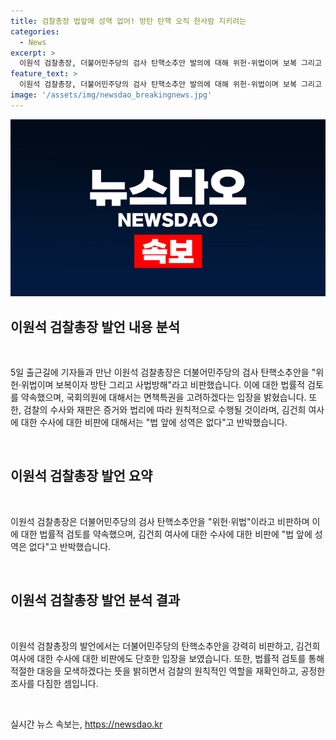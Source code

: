 ```yaml
---
title: 검찰총장 법앞에 성역 없어! 방탄 탄핵 오직 한사람 지키려는
categories:
  - News
excerpt: >
  이원석 검찰총장, 더불어민주당의 검사 탄핵소추안 발의에 대해 위헌·위법이며 보복 그리고 사법방해라고 주장. 탄핵소추안은 헌법과 법률 위반으로 직권남용에 해당한다고 지적. 국회의원에 대해서는 면책특권이 주어지지만 이에 벗어난 부분은 검토할 것. 또한, 김건희 여사 수사에 대한 비판에 법 앞에는 성역이 없다며 충실하고 꼼꼼히 수사를 진행 중이라고 밝혔습니다.
feature_text: >
  이원석 검찰총장, 더불어민주당의 검사 탄핵소추안 발의에 대해 위헌·위법이며 보복 그리고 사법방해라고 주장. 탄핵소추안은 헌법과 법률 위반으로 직권남용에 해당한다고 지적. 국회의원에 대해서는 면책특권이 주어지지만 이에 벗어난 부분은 검토할 것. 또한, 김건희 여사 수사에 대한 비판에 법 앞에는 성역이 없다며 충실하고 꼼꼼히 수사를 진행 중이라고 밝혔습니다.
image: '/assets/img/newsdao_breakingnews.jpg'
---
```


<p><img src="/assets/img/newsdao_breakingnews.jpg" alt="flaretime 속보" /></p>

<h2 data-ke-size="size26">이원석 검찰총장 발언 내용 분석</h2>

<p data-ke-size="size16">&nbsp;</p>

<p>5일 출근길에 기자들과 만난 이원석 검찰총장은 더불어민주당의 검사 탄핵소추안을 "위헌·위법이며 보복이자 방탄 그리고 사법방해"라고 비판했습니다. 이에 대한 법률적 검토를 약속했으며, 국회의원에 대해서는 면책특권을 고려하겠다는 입장을 밝혔습니다. 또한, 검찰의 수사와 재판은 증거와 법리에 따라 원칙적으로 수행될 것이라며, 김건희 여사에 대한 수사에 대한 비판에 대해서는 "법 앞에 성역은 없다"고 반박했습니다.</p>

<p data-ke-size="size16">&nbsp;</p>

<h2 data-ke-size="size26">이원석 검찰총장 발언 요약</h2>

<p data-ke-size="size16">&nbsp;</p>

<p>이원석 검찰총장은 더불어민주당의 검사 탄핵소추안을 "위헌·위법"이라고 비판하며 이에 대한 법률적 검토를 약속했으며, 김건희 여사에 대한 수사에 대한 비판에 "법 앞에 성역은 없다"고 반박했습니다.</p>

<p data-ke-size="size16">&nbsp;</p>

<h2 data-ke-size="size26">이원석 검찰총장 발언 분석 결과</h2>

<p data-ke-size="size16">&nbsp;</p>

<p>이원석 검찰총장의 발언에서는 더불어민주당의 탄핵소추안을 강력히 비판하고, 김건희 여사에 대한 수사에 대한 비판에도 단호한 입장을 보였습니다. 또한, 법률적 검토를 통해 적절한 대응을 모색하겠다는 뜻을 밝히면서 검찰의 원칙적인 역할을 재확인하고, 공정한 조사를 다짐한 셈입니다.</p>

<p data-ke-size="size16">&nbsp;</p>
실시간 뉴스 속보는, <a href="https://newsdao.kr" rel="dofollow">https://newsdao.kr</a>


